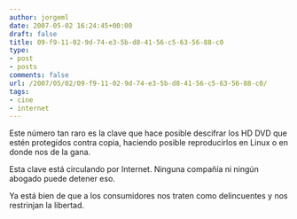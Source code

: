 ```yaml
---
author: jorgeml
date: 2007-05-02 16:24:45+00:00
draft: false
title: 09-f9-11-02-9d-74-e3-5b-d8-41-56-c5-63-56-88-c0
type: 
- post
- posts
comments: false
url: /2007/05/02/09-f9-11-02-9d-74-e3-5b-d8-41-56-c5-63-56-88-c0/
tags:
- cine
- internet
---
```


Este número tan raro es la clave que hace posible descifrar los HD DVD que estén protegidos contra copia, haciendo posible reproducirlos en Linux o en donde nos de la gana.

Esta clave está circulando por Internet. Ninguna compañía ni ningún abogado puede detener eso.

Ya está bien de que a los consumidores nos traten como delincuentes y nos restrinjan la libertad.
